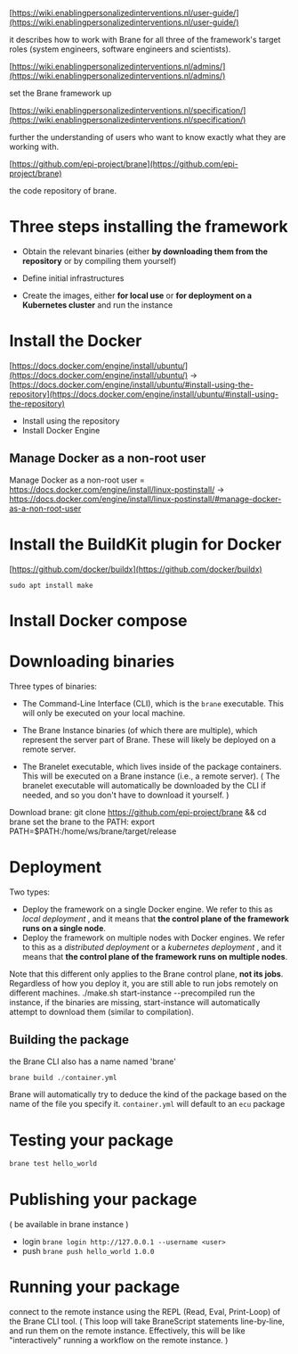 [https://wiki.enablingpersonalizedinterventions.nl/user-guide/](https://wiki.enablingpersonalizedinterventions.nl/user-guide/)

it describes how to work with Brane for all three of the framework's target roles (system engineers, software engineers and scientists).


[https://wiki.enablingpersonalizedinterventions.nl/admins/](https://wiki.enablingpersonalizedinterventions.nl/admins/)

set the Brane framework up


[https://wiki.enablingpersonalizedinterventions.nl/specification/](https://wiki.enablingpersonalizedinterventions.nl/specification/)

further the understanding of users who want to know exactly what they are working with.


[https://github.com/epi-project/brane](https://github.com/epi-project/brane)

the code repository of brane.

# Three steps installing the framework

* Obtain the relevant binaries (either **by downloading them from the repository** or by compiling them yourself)

* Define initial infrastructures

* Create the images, either **for local use** or **for deployment on a Kubernetes cluster** and run the instance

# Install the Docker

[https://docs.docker.com/engine/install/ubuntu/](https://docs.docker.com/engine/install/ubuntu/) -> [https://docs.docker.com/engine/install/ubuntu/#install-using-the-repository](https://docs.docker.com/engine/install/ubuntu/#install-using-the-repository)

* Install using the repository
* Install Docker Engine
## Manage Docker as a non-root user

Manage Docker as a non-root user = https://docs.docker.com/engine/install/linux-postinstall/ -> https://docs.docker.com/engine/install/linux-postinstall/#manage-docker-as-a-non-root-user
# Install the BuildKit plugin for Docker

[https://github.com/docker/buildx](https://github.com/docker/buildx)

 `sudo apt install make`
 # Install Docker compose

# Downloading binaries


Three types of binaries:

* The Command-Line Interface (CLI), which is the `brane` executable. This will only be executed on your local machine.
* The Brane Instance binaries (of which there are multiple), which represent the server part of Brane. These will likely be deployed on a remote server.

* The Branelet executable, which lives inside of the package containers. This will be executed on a Brane instance (i.e., a remote server). ( The branelet executable will automatically be downloaded by the CLI if needed, and so you don't have to download it yourself. )

Download brane: git clone https://github.com/epi-project/brane && cd brane
set the brane to the PATH: export PATH=$PATH:/home/ws/brane/target/release
# Deployment

Two types:

* Deploy the framework on a single Docker engine. We refer to this as  *local deployment* , and it means that **the control plane of the framework runs on a single node**.
* Deploy the framework on multiple nodes with Docker engines. We refer to this as a *distributed deployment* or a  *kubernetes deployment* , and it means that **the control plane of the framework runs on multiple nodes**.

Note that this different only applies to the Brane control plane, **not its jobs**. Regardless of how you deploy it, you are still able to run jobs remotely on different machines.
./make.sh start-instance --precompiled  run the instance, if the binaries are missing, start-instance will automatically attempt to download them (similar to compilation).
## Building the package

the Brane CLI also has a name named 'brane'

```python
brane build ./container.yml
```

Brane will automatically try to deduce the kind of the package based on the name of the file you specify it. `container.yml` will default to an `ecu` package
# Testing your package

```python
brane test hello_world
```

# Publishing your package

( be available in brane instance )

* login `brane login http://127.0.0.1 --username <user>`
* push `brane push hello_world 1.0.0`

# Running your package

connect to the remote instance using the REPL (Read, Eval, Print-Loop) of the Brane CLI tool. ( This loop will take BraneScript statements line-by-line, and run them on the remote instance. Effectively, this will be like "interactively" running a workflow on the remote instance. )